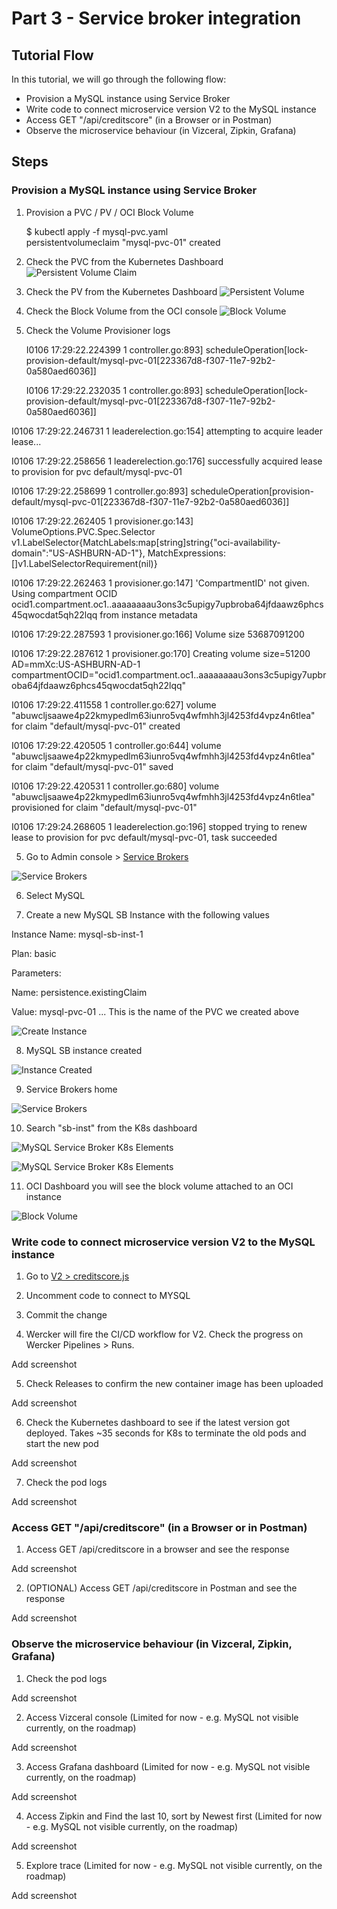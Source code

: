 # Part 3 - Service broker integration

## Tutorial Flow

In this tutorial, we will go through the following flow:

* Provision a MySQL instance using Service Broker
* Write code to connect microservice version V2 to the MySQL instance
* Access GET "/api/creditscore" (in a Browser or in Postman)
* Observe the microservice behaviour (in Vizceral, Zipkin, Grafana)

## Steps

### Provision a MySQL instance using Service Broker

1. Provision a PVC / PV / OCI Block Volume

    $ kubectl apply -f mysql-pvc.yaml  
    persistentvolumeclaim "mysql-pvc-01" created


2. Check the PVC from the Kubernetes Dashboard
![Persistent Volume Claim](images/sb-mysql-pvc.png)

3. Check the PV from the Kubernetes Dashboard
![Persistent Volume](images/sb-mysql-pv.png)

4. Check the Block Volume from the OCI console
![Block Volume](images/sb-mysql-oci-block-volumes.png)


5. Check the Volume Provisioner logs 

    I0106 17:29:22.224399       1 controller.go:893] scheduleOperation[lock-provision-default/mysql-pvc-01[223367d8-f307-11e7-92b2-0a580aed6036]]

    I0106 17:29:22.232035       1 controller.go:893] scheduleOperation[lock-provision-default/mysql-pvc-01[223367d8-f307-11e7-92b2-0a580aed6036]]

I0106 17:29:22.246731       1 leaderelection.go:154] attempting to acquire leader lease...

I0106 17:29:22.258656       1 leaderelection.go:176] successfully acquired lease to provision for pvc default/mysql-pvc-01

I0106 17:29:22.258699       1 controller.go:893] scheduleOperation[provision-default/mysql-pvc-01[223367d8-f307-11e7-92b2-0a580aed6036]]

I0106 17:29:22.262405       1 provisioner.go:143] VolumeOptions.PVC.Spec.Selector v1.LabelSelector{MatchLabels:map[string]string{"oci-availability-domain":"US-ASHBURN-AD-1"}, MatchExpressions:[]v1.LabelSelectorRequirement(nil)}

I0106 17:29:22.262463       1 provisioner.go:147] 'CompartmentID' not given. Using compartment OCID ocid1.compartment.oc1..aaaaaaaau3ons3c5upigy7upbroba64jfdaawz6phcs45qwocdat5qh22lqq from instance metadata

I0106 17:29:22.287593       1 provisioner.go:166] Volume size 53687091200

I0106 17:29:22.287612       1 provisioner.go:170] Creating volume size=51200 AD=mmXc:US-ASHBURN-AD-1 compartmentOCID="ocid1.compartment.oc1..aaaaaaaau3ons3c5upigy7upbroba64jfdaawz6phcs45qwocdat5qh22lqq"

I0106 17:29:22.411558       1 controller.go:627] volume "abuwcljsaawe4p22kmypedlm63iunro5vq4wfmhh3jl4253fd4vpz4n6tlea" for claim "default/mysql-pvc-01" created

I0106 17:29:22.420505       1 controller.go:644] volume "abuwcljsaawe4p22kmypedlm63iunro5vq4wfmhh3jl4253fd4vpz4n6tlea" for claim "default/mysql-pvc-01" saved

I0106 17:29:22.420531       1 controller.go:680] volume "abuwcljsaawe4p22kmypedlm63iunro5vq4wfmhh3jl4253fd4vpz4n6tlea" provisioned for claim "default/mysql-pvc-01"

I0106 17:29:24.268605       1 leaderelection.go:196] stopped trying to renew lease to provision for pvc default/mysql-pvc-01, task succeeded


5. Go to Admin console > [Service Brokers](http://127.0.0.1:8001/api/v1/namespaces/default/services/aura-admin-service:admin-service/proxy/console/#/serviceBrokers) 

![Service Brokers](images/sb-list-pre.png)


6. Select MySQL


7. Create a new MySQL SB Instance with the following values

Instance Name: mysql-sb-inst-1

Plan: basic

Parameters: 

Name: persistence.existingClaim

Value: mysql-pvc-01  ... This is the name of the PVC we created above

![Create Instance](images/sb-mysql-create.png)


8. MySQL SB instance created 

![Instance Created](images/sb-mysql-created.png)


9. Service Brokers home

![Service Brokers](images/sb-list-post.png)


10. Search "sb-inst" from the K8s dashboard

![MySQL Service Broker K8s Elements](images/sb-mysql-sb-inst-01-k8s-dashboard-1.png)

![MySQL Service Broker K8s Elements](images/sb-mysql-sb-inst-01-k8s-dashboard-2.png)

11. OCI Dashboard you will see the block volume attached to an OCI instance

![Block Volume](images/sb-mysql-oci-block-volumes-attached.png)




### Write code to connect microservice version V2 to the MySQL instance

1. Go to [V2 > creditscore.js]()

2. Uncomment code to connect to MYSQL

3. Commit the change

4. Wercker will fire the CI/CD workflow for V2. Check the progress on Wercker Pipelines > Runs.

Add screenshot

5. Check Releases to confirm the new container image has been uploaded

Add screenshot

6. Check the Kubernetes dashboard to see if the latest version got deployed. Takes ~35 seconds for K8s to terminate the old pods and start the new pod

Add screenshot

7. Check the pod logs

Add screenshot


### Access GET "/api/creditscore" (in a Browser or in Postman)

1. Access GET /api/creditscore in a browser and see the response

Add screenshot

2. (OPTIONAL) Access GET /api/creditscore in Postman and see the response

Add screenshot


### Observe the microservice behaviour (in Vizceral, Zipkin, Grafana)

1. Check the pod logs

Add screenshot

2. Access Vizceral console (Limited for now - e.g. MySQL not visible currently, on the roadmap)

Add screenshot

3. Access Grafana dashboard (Limited for now - e.g. MySQL not visible currently, on the roadmap)

Add screenshot

4. Access Zipkin and Find the last 10, sort by Newest first (Limited for now - e.g. MySQL not visible currently, on the roadmap)

Add screenshot

5. Explore trace (Limited for now - e.g. MySQL not visible currently, on the roadmap)

Add screenshot


